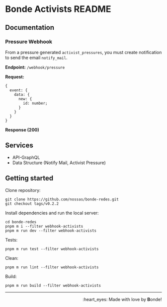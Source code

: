 # Bonde Activists README

## Documentation

### Pressure Webhook

From a pressure generated `activist_pressures`, you must create notification to send the email `notify_mail`.

**Endpoint:** `/webhook/pressure`

**Request:**
```
{
  event: {
    data: {
      new: {
        id: number;
      }
    }
  }
}
```

**Response (200)**

## Services

- API-GraphQL
- Data Structure (Notify Mail, Activist Pressure)

## Getting started

Clone repository:

```
git clone https://github.com/nossas/bonde-redes.git
git checkout tags/v0.2.2
```

Install dependencies and run the local server:

```
cd bonde-redes
pnpm m i --filter webhook-activists
pnpm m run dev --filter webhook-activists
```

Tests:

```
pnpm m run test --filter webhook-activists
```

Clean:

```
pnpm m run lint --filter webhook-activists
```

Build:

```
pnpm m run build --filter webhook-activists
```
_________________________________________
<p align='right'>:heart_eyes: Made with love by <b>B</b>onde!</p>